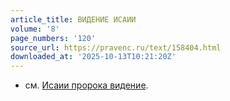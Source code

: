 ```yaml
---
article_title: ВИДЕНИЕ ИСАИИ
volume: '8'
page_numbers: '120'
source_url: https://pravenc.ru/text/158404.html
downloaded_at: '2025-10-13T10:21:20Z'
---
```


- см. [Исаии пророка видение](<https://pravenc.ru/text/Исаии пророка видение.html>).
